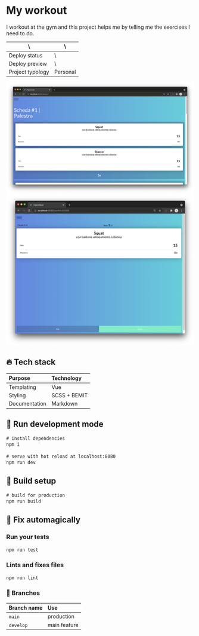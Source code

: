 # My workout

I workout at the gym and this project helps me by telling me the exercises I need to do.

| \                | \        |
|------------------|----------|
| Deploy status    | \        |
| Deploy preview   | \        |
| Project typology | Personal |


![project preview 1](docs/project-preview-1.png)
![project preview 2](docs/project-preview-2.png)

## 🔥 Tech stack

| Purpose       | Technology   |
|:--------------|:-------------|
| Templating    | Vue          |
| Styling       | SCSS + BEMIT |
| Documentation | Markdown     |

## 🌊 Run development mode

```shell
# install dependencies
npm i

# serve with hot reload at localhost:8080
npm run dev
```

## 🧳 Build setup

```shell
# build for production
npm run build
```

## 🎩 Fix automagically

### Run your tests

```
npm run test
```

### Lints and fixes files
```
npm run lint
```

### 🌿 Branches

| Branch name | Use          |
|:------------|:-------------|
| `main`      | production   |
| `develop`   | main feature |
